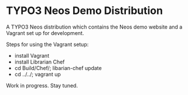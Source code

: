 TYPO3 Neos Demo Distribution
============================

A TYPO3 Neos distribution which contains the Neos demo website and a Vagrant set up for development.

Steps for using the Vagrant setup:

- install Vagrant
- install Librarian Chef
- cd Build/Chef/; libarian-chef update
- cd ../../; vagrant up

Work in progress. Stay tuned.
